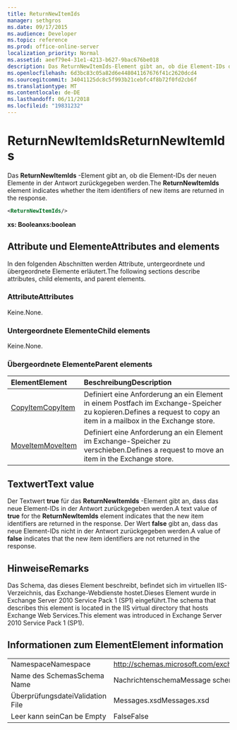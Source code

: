```yaml
---
title: ReturnNewItemIds
manager: sethgros
ms.date: 09/17/2015
ms.audience: Developer
ms.topic: reference
ms.prod: office-online-server
localization_priority: Normal
ms.assetid: aeef79e4-31e1-4213-b627-9bac676be018
description: Das ReturnNewItemIds-Element gibt an, ob die Element-IDs der neuen Elemente in der Antwort zurückgegeben werden.
ms.openlocfilehash: 6d3bc83c05a82d6e448041167676f41c2620dcd4
ms.sourcegitcommit: 34041125dc8c5f993b21cebfc4f8b72f0fd2cb6f
ms.translationtype: MT
ms.contentlocale: de-DE
ms.lasthandoff: 06/11/2018
ms.locfileid: "19831232"
---
```

# <a name="returnnewitemids"></a><span data-ttu-id="2580c-103">ReturnNewItemIds</span><span class="sxs-lookup"><span data-stu-id="2580c-103">ReturnNewItemIds</span></span>

<span data-ttu-id="2580c-104">Das **ReturnNewItemIds** -Element gibt an, ob die Element-IDs der neuen Elemente in der Antwort zurückgegeben werden.</span><span class="sxs-lookup"><span data-stu-id="2580c-104">The **ReturnNewItemIds** element indicates whether the item identifiers of new items are returned in the response.</span></span> 
  
```XML
<ReturnNewItemIds/>
```

 <span data-ttu-id="2580c-105">**xs: Boolean**</span><span class="sxs-lookup"><span data-stu-id="2580c-105">**xs:boolean**</span></span>
## <a name="attributes-and-elements"></a><span data-ttu-id="2580c-106">Attribute und Elemente</span><span class="sxs-lookup"><span data-stu-id="2580c-106">Attributes and elements</span></span>

<span data-ttu-id="2580c-107">In den folgenden Abschnitten werden Attribute, untergeordnete und übergeordnete Elemente erläutert.</span><span class="sxs-lookup"><span data-stu-id="2580c-107">The following sections describe attributes, child elements, and parent elements.</span></span>
  
### <a name="attributes"></a><span data-ttu-id="2580c-108">Attribute</span><span class="sxs-lookup"><span data-stu-id="2580c-108">Attributes</span></span>

<span data-ttu-id="2580c-109">Keine.</span><span class="sxs-lookup"><span data-stu-id="2580c-109">None.</span></span>
  
### <a name="child-elements"></a><span data-ttu-id="2580c-110">Untergeordnete Elemente</span><span class="sxs-lookup"><span data-stu-id="2580c-110">Child elements</span></span>

<span data-ttu-id="2580c-111">Keine.</span><span class="sxs-lookup"><span data-stu-id="2580c-111">None.</span></span>
  
### <a name="parent-elements"></a><span data-ttu-id="2580c-112">Übergeordnete Elemente</span><span class="sxs-lookup"><span data-stu-id="2580c-112">Parent elements</span></span>

|<span data-ttu-id="2580c-113">**Element**</span><span class="sxs-lookup"><span data-stu-id="2580c-113">**Element**</span></span>|<span data-ttu-id="2580c-114">**Beschreibung**</span><span class="sxs-lookup"><span data-stu-id="2580c-114">**Description**</span></span>|
|:-----|:-----|
|[<span data-ttu-id="2580c-115">CopyItem</span><span class="sxs-lookup"><span data-stu-id="2580c-115">CopyItem</span></span>](copyitem.md) <br/> |<span data-ttu-id="2580c-116">Definiert eine Anforderung an ein Element in einem Postfach im Exchange-Speicher zu kopieren.</span><span class="sxs-lookup"><span data-stu-id="2580c-116">Defines a request to copy an item in a mailbox in the Exchange store.</span></span>  <br/> |
|[<span data-ttu-id="2580c-117">MoveItem</span><span class="sxs-lookup"><span data-stu-id="2580c-117">MoveItem</span></span>](moveitem.md) <br/> |<span data-ttu-id="2580c-118">Definiert eine Anforderung an ein Element im Exchange-Speicher zu verschieben.</span><span class="sxs-lookup"><span data-stu-id="2580c-118">Defines a request to move an item in the Exchange store.</span></span>  <br/> |
   
## <a name="text-value"></a><span data-ttu-id="2580c-119">Textwert</span><span class="sxs-lookup"><span data-stu-id="2580c-119">Text value</span></span>

<span data-ttu-id="2580c-120">Der Textwert **true** für das **ReturnNewItemIds** -Element gibt an, dass das neue Element-IDs in der Antwort zurückgegeben werden.</span><span class="sxs-lookup"><span data-stu-id="2580c-120">A text value of **true** for the **ReturnNewItemIds** element indicates that the new item identifiers are returned in the response.</span></span> <span data-ttu-id="2580c-121">Der Wert **false** gibt an, dass das neue Element-IDs nicht in der Antwort zurückgegeben werden.</span><span class="sxs-lookup"><span data-stu-id="2580c-121">A value of **false** indicates that the new item identifiers are not returned in the response.</span></span> 
  
## <a name="remarks"></a><span data-ttu-id="2580c-122">Hinweise</span><span class="sxs-lookup"><span data-stu-id="2580c-122">Remarks</span></span>

<span data-ttu-id="2580c-123">Das Schema, das dieses Element beschreibt, befindet sich im virtuellen IIS-Verzeichnis, das Exchange-Webdienste hostet.Dieses Element wurde in Exchange Server 2010 Service Pack 1 (SP1) eingeführt.</span><span class="sxs-lookup"><span data-stu-id="2580c-123">The schema that describes this element is located in the IIS virtual directory that hosts Exchange Web Services.This element was introduced in Exchange Server 2010 Service Pack 1 (SP1).</span></span>
  
## <a name="element-information"></a><span data-ttu-id="2580c-124">Informationen zum Element</span><span class="sxs-lookup"><span data-stu-id="2580c-124">Element information</span></span>

|||
|:-----|:-----|
|<span data-ttu-id="2580c-125">Namespace</span><span class="sxs-lookup"><span data-stu-id="2580c-125">Namespace</span></span>  <br/> |http://schemas.microsoft.com/exchange/services/2006/messages  <br/> |
|<span data-ttu-id="2580c-126">Name des Schemas</span><span class="sxs-lookup"><span data-stu-id="2580c-126">Schema Name</span></span>  <br/> |<span data-ttu-id="2580c-127">Nachrichtenschema</span><span class="sxs-lookup"><span data-stu-id="2580c-127">Message schema</span></span>  <br/> |
|<span data-ttu-id="2580c-128">Überprüfungsdatei</span><span class="sxs-lookup"><span data-stu-id="2580c-128">Validation File</span></span>  <br/> |<span data-ttu-id="2580c-129">Messages.xsd</span><span class="sxs-lookup"><span data-stu-id="2580c-129">Messages.xsd</span></span>  <br/> |
|<span data-ttu-id="2580c-130">Leer kann sein</span><span class="sxs-lookup"><span data-stu-id="2580c-130">Can be Empty</span></span>  <br/> |<span data-ttu-id="2580c-131">False</span><span class="sxs-lookup"><span data-stu-id="2580c-131">False</span></span>  <br/> |
   

